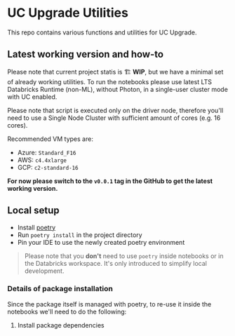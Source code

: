 # UC Upgrade Utilities

This repo contains various functions and utilities for UC Upgrade.
## Latest working version and how-to

Please note that current project statis is 🏗️ **WIP**, but we have a minimal set of already working utilities.
To run the notebooks please use latest LTS Databricks Runtime (non-ML), without Photon, in a single-user cluster mode with UC enabled.

Please note that script is executed only on the driver node, therefore you'll need to use a Single Node Cluster with sufficient amount of cores (e.g. 16 cores).

Recommended VM types are:

- Azure: `Standard_F16`
- AWS: `c4.4xlarge`
- GCP: `c2-standard-16`

**For now please switch to the `v0.0.1` tag in the GitHub to get the latest working version.**


## Local setup

- Install [poetry](https://python-poetry.org/)
- Run `poetry install` in the project directory
- Pin your IDE to use the newly created poetry environment

> Please note that you **don't** need to use `poetry` inside notebooks or in the Databricks workspace. 
> It's only introduced to simplify local development.

### Details of package installation

Since the package itself is managed with poetry, to re-use it inside the notebooks we'll need to do the following:

1. Install package dependencies 